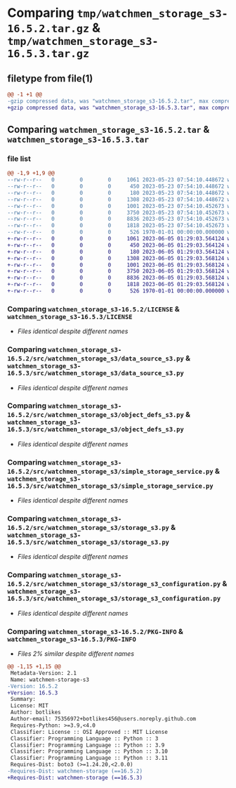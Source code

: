 # Comparing `tmp/watchmen_storage_s3-16.5.2.tar.gz` & `tmp/watchmen_storage_s3-16.5.3.tar.gz`

## filetype from file(1)

```diff
@@ -1 +1 @@
-gzip compressed data, was "watchmen_storage_s3-16.5.2.tar", max compression
+gzip compressed data, was "watchmen_storage_s3-16.5.3.tar", max compression
```

## Comparing `watchmen_storage_s3-16.5.2.tar` & `watchmen_storage_s3-16.5.3.tar`

### file list

```diff
@@ -1,9 +1,9 @@
--rw-r--r--   0        0        0     1061 2023-05-23 07:54:10.448672 watchmen_storage_s3-16.5.2/LICENSE
--rw-r--r--   0        0        0      450 2023-05-23 07:54:10.448672 watchmen_storage_s3-16.5.2/pyproject.toml
--rw-r--r--   0        0        0      180 2023-05-23 07:54:10.448672 watchmen_storage_s3-16.5.2/src/watchmen_storage_s3/__init__.py
--rw-r--r--   0        0        0     1308 2023-05-23 07:54:10.448672 watchmen_storage_s3-16.5.2/src/watchmen_storage_s3/data_source_s3.py
--rw-r--r--   0        0        0     1001 2023-05-23 07:54:10.452673 watchmen_storage_s3-16.5.2/src/watchmen_storage_s3/object_defs_s3.py
--rw-r--r--   0        0        0     3750 2023-05-23 07:54:10.452673 watchmen_storage_s3-16.5.2/src/watchmen_storage_s3/simple_storage_service.py
--rw-r--r--   0        0        0     8836 2023-05-23 07:54:10.452673 watchmen_storage_s3-16.5.2/src/watchmen_storage_s3/storage_s3.py
--rw-r--r--   0        0        0     1818 2023-05-23 07:54:10.452673 watchmen_storage_s3-16.5.2/src/watchmen_storage_s3/storage_s3_configuration.py
--rw-r--r--   0        0        0      526 1970-01-01 00:00:00.000000 watchmen_storage_s3-16.5.2/PKG-INFO
+-rw-r--r--   0        0        0     1061 2023-06-05 01:29:03.564124 watchmen_storage_s3-16.5.3/LICENSE
+-rw-r--r--   0        0        0      450 2023-06-05 01:29:03.564124 watchmen_storage_s3-16.5.3/pyproject.toml
+-rw-r--r--   0        0        0      180 2023-06-05 01:29:03.564124 watchmen_storage_s3-16.5.3/src/watchmen_storage_s3/__init__.py
+-rw-r--r--   0        0        0     1308 2023-06-05 01:29:03.568124 watchmen_storage_s3-16.5.3/src/watchmen_storage_s3/data_source_s3.py
+-rw-r--r--   0        0        0     1001 2023-06-05 01:29:03.568124 watchmen_storage_s3-16.5.3/src/watchmen_storage_s3/object_defs_s3.py
+-rw-r--r--   0        0        0     3750 2023-06-05 01:29:03.568124 watchmen_storage_s3-16.5.3/src/watchmen_storage_s3/simple_storage_service.py
+-rw-r--r--   0        0        0     8836 2023-06-05 01:29:03.568124 watchmen_storage_s3-16.5.3/src/watchmen_storage_s3/storage_s3.py
+-rw-r--r--   0        0        0     1818 2023-06-05 01:29:03.568124 watchmen_storage_s3-16.5.3/src/watchmen_storage_s3/storage_s3_configuration.py
+-rw-r--r--   0        0        0      526 1970-01-01 00:00:00.000000 watchmen_storage_s3-16.5.3/PKG-INFO
```

### Comparing `watchmen_storage_s3-16.5.2/LICENSE` & `watchmen_storage_s3-16.5.3/LICENSE`

 * *Files identical despite different names*

### Comparing `watchmen_storage_s3-16.5.2/src/watchmen_storage_s3/data_source_s3.py` & `watchmen_storage_s3-16.5.3/src/watchmen_storage_s3/data_source_s3.py`

 * *Files identical despite different names*

### Comparing `watchmen_storage_s3-16.5.2/src/watchmen_storage_s3/object_defs_s3.py` & `watchmen_storage_s3-16.5.3/src/watchmen_storage_s3/object_defs_s3.py`

 * *Files identical despite different names*

### Comparing `watchmen_storage_s3-16.5.2/src/watchmen_storage_s3/simple_storage_service.py` & `watchmen_storage_s3-16.5.3/src/watchmen_storage_s3/simple_storage_service.py`

 * *Files identical despite different names*

### Comparing `watchmen_storage_s3-16.5.2/src/watchmen_storage_s3/storage_s3.py` & `watchmen_storage_s3-16.5.3/src/watchmen_storage_s3/storage_s3.py`

 * *Files identical despite different names*

### Comparing `watchmen_storage_s3-16.5.2/src/watchmen_storage_s3/storage_s3_configuration.py` & `watchmen_storage_s3-16.5.3/src/watchmen_storage_s3/storage_s3_configuration.py`

 * *Files identical despite different names*

### Comparing `watchmen_storage_s3-16.5.2/PKG-INFO` & `watchmen_storage_s3-16.5.3/PKG-INFO`

 * *Files 2% similar despite different names*

```diff
@@ -1,15 +1,15 @@
 Metadata-Version: 2.1
 Name: watchmen-storage-s3
-Version: 16.5.2
+Version: 16.5.3
 Summary: 
 License: MIT
 Author: botlikes
 Author-email: 75356972+botlikes456@users.noreply.github.com
 Requires-Python: >=3.9,<4.0
 Classifier: License :: OSI Approved :: MIT License
 Classifier: Programming Language :: Python :: 3
 Classifier: Programming Language :: Python :: 3.9
 Classifier: Programming Language :: Python :: 3.10
 Classifier: Programming Language :: Python :: 3.11
 Requires-Dist: boto3 (>=1.24.20,<2.0.0)
-Requires-Dist: watchmen-storage (==16.5.2)
+Requires-Dist: watchmen-storage (==16.5.3)
```

